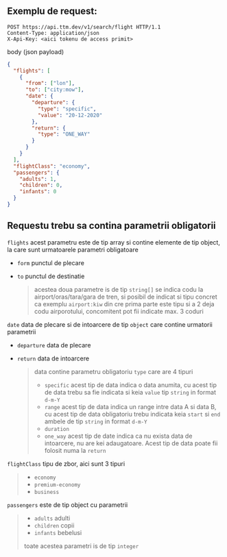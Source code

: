 Exemplu de request:
-------

```http request
POST https://api.ttm.dev/v1/search/flight HTTP/1.1
Content-Type: application/json 
X-Api-Key: <aici tokenu de access primit>
```

body (json payload)
```json
{
  "flights": [
    {
      "from": ["lon"],
      "to": ["city:mow"],
      "date": {
        "departure": {
          "type": "specific",
          "value": "20-12-2020"
        },
        "return": {
          "type": "ONE_WAY"
        }
      }
    }
  ],
  "flightClass": "economy",
  "passengers": {
    "adults": 1,
    "children": 0,
    "infants": 0
  }
}
```

Requestu trebu sa contina parametrii obligatorii
-----

```flights``` acest parametru este de tip array si contine elemente de tip object, la care sunt urmatoarele parametri obligatoare

* ```form``` punctul de plecare
* ```to``` punctul de destinatie

   > acestea doua parametre is de tip ```string[]``` se indica codu la airport/oras/tara/gara de tren, si posibil de indicat si tipu concret ca exemplu ```airport:kiw``` din cre prima parte este tipu si a 2 deja codu airporotului, concomitent pot fii indicate max. 3 coduri
    
```date``` data de plecare si de intoarcere de tip ```object``` care contine urmatorii parametrii
    
* ```departure``` data de plecare
* ```return``` data de intoarcere
    
    > data contine parametru obligatoriu ```type``` care are 4 tipuri
    > * ```specific``` acest tip de data indica o data anumita, cu acest tip de data trebu sa fie indicata si keia ```value``` tip ```string``` in format ```d-m-Y```
    > * ```range``` acest tip de data indica un range intre data A si data B, cu acest tip de data obligatoriu trebu indicata keia ```start``` si ```end``` ambele de tip ```string``` in format ```d-m-Y```
    > * ```duration``` 
    > * ```one_way``` acest tip de date indica ca nu exista data de intoarcere, nu are kei adaugatoare. 
        Acest tip de data poate fii folosit numa la ```return```
                                        
    
```flightClass``` tipu de zbor, aici sunt 3 tipuri

> * ```economy```
> * ```premium-economy```
> * ```business```

```passengers``` este de tip object cu parametrii

> * ```adults``` adulti
> * ```children``` copii
> * ```infants``` bebelusi
>
> toate acestea parametri is de tip ```integer```